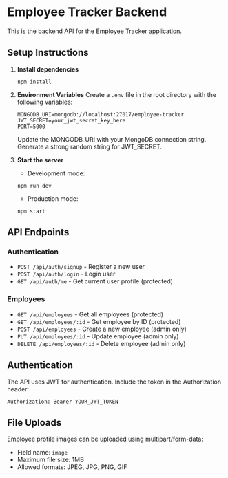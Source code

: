 
# Employee Tracker Backend

This is the backend API for the Employee Tracker application.

## Setup Instructions

1. **Install dependencies**
   ```
   npm install
   ```

2. **Environment Variables**
   Create a `.env` file in the root directory with the following variables:
   ```
   MONGODB_URI=mongodb://localhost:27017/employee-tracker
   JWT_SECRET=your_jwt_secret_key_here
   PORT=5000
   ```
   
   Update the MONGODB_URI with your MongoDB connection string.
   Generate a strong random string for JWT_SECRET.

3. **Start the server**
   - Development mode:
   ```
   npm run dev
   ```
   
   - Production mode:
   ```
   npm start
   ```

## API Endpoints

### Authentication
- `POST /api/auth/signup` - Register a new user
- `POST /api/auth/login` - Login user
- `GET /api/auth/me` - Get current user profile (protected)

### Employees
- `GET /api/employees` - Get all employees (protected)
- `GET /api/employees/:id` - Get employee by ID (protected)
- `POST /api/employees` - Create a new employee (admin only)
- `PUT /api/employees/:id` - Update employee (admin only)
- `DELETE /api/employees/:id` - Delete employee (admin only)

## Authentication

The API uses JWT for authentication. Include the token in the Authorization header:
```
Authorization: Bearer YOUR_JWT_TOKEN
```

## File Uploads

Employee profile images can be uploaded using multipart/form-data:
- Field name: `image`
- Maximum file size: 1MB
- Allowed formats: JPEG, JPG, PNG, GIF
